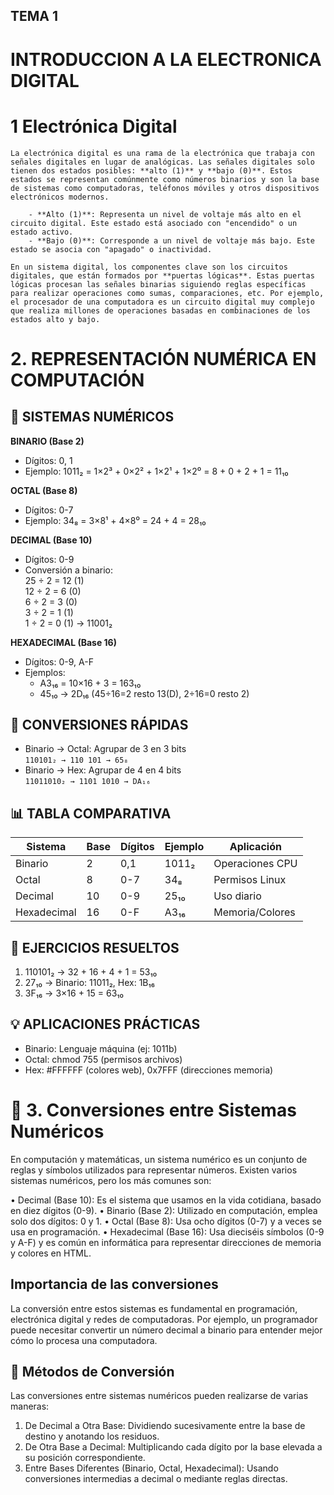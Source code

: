 ## TEMA 1

# INTRODUCCION A LA ELECTRONICA DIGITAL
# 1 Electrónica Digital
    La electrónica digital es una rama de la electrónica que trabaja con señales digitales en lugar de analógicas. Las señales digitales solo tienen dos estados posibles: **alto (1)** y **bajo (0)**. Estos estados se representan comúnmente como números binarios y son la base de sistemas como computadoras, teléfonos móviles y otros dispositivos electrónicos modernos.
    
        - **Alto (1)**: Representa un nivel de voltaje más alto en el circuito digital. Este estado está asociado con "encendido" o un estado activo.
        - **Bajo (0)**: Corresponde a un nivel de voltaje más bajo. Este estado se asocia con "apagado" o inactividad.

    En un sistema digital, los componentes clave son los circuitos digitales, que están formados por **puertas lógicas**. Estas puertas lógicas procesan las señales binarias siguiendo reglas específicas para realizar operaciones como sumas, comparaciones, etc. Por ejemplo, el procesador de una computadora es un circuito digital muy complejo que realiza millones de operaciones basadas en combinaciones de los estados alto y bajo.


# 2. REPRESENTACIÓN NUMÉRICA EN COMPUTACIÓN

## 🔢 SISTEMAS NUMÉRICOS

 **BINARIO (Base 2)**  
   - Dígitos: 0, 1  
   - Ejemplo: 1011₂ = 1×2³ + 0×2² + 1×2¹ + 1×2⁰ = 8 + 0 + 2 + 1 = 11₁₀  

 **OCTAL (Base 8)**  
   - Dígitos: 0-7  
   - Ejemplo: 34₈ = 3×8¹ + 4×8⁰ = 24 + 4 = 28₁₀  

 **DECIMAL (Base 10)**  
   - Dígitos: 0-9  
   - Conversión a binario:  
     25 ÷ 2 = 12 (1)  
     12 ÷ 2 = 6 (0)  
     6 ÷ 2 = 3 (0)  
     3 ÷ 2 = 1 (1)  
     1 ÷ 2 = 0 (1) → 11001₂  

 **HEXADECIMAL (Base 16)**  
   - Dígitos: 0-9, A-F  
   - Ejemplos:  
     - A3₁₆ = 10×16 + 3 = 163₁₀  
     - 45₁₀ → 2D₁₆ (45÷16=2 resto 13(D), 2÷16=0 resto 2)  

## 🔄 CONVERSIONES RÁPIDAS

- Binario → Octal: Agrupar de 3 en 3 bits  
  `110101₂ → 110 101 → 65₈`  
- Binario → Hex: Agrupar de 4 en 4 bits  
  `11011010₂ → 1101 1010 → DA₁₆`  

## 📊 TABLA COMPARATIVA

| Sistema | Base | Dígitos | Ejemplo | Aplicación |
|---------|------|---------|---------|------------|
| Binario | 2 | 0,1 | 1011₂ | Operaciones CPU |
| Octal | 8 | 0-7 | 34₈ | Permisos Linux |
| Decimal | 10 | 0-9 | 25₁₀ | Uso diario |
| Hexadecimal | 16 | 0-F | A3₁₆ | Memoria/Colores |

## 📝 EJERCICIOS RESUELTOS

1. 110101₂ → 32 + 16 + 4 + 1 = 53₁₀  
2. 27₁₀ → Binario: 11011₂, Hex: 1B₁₆  
3. 3F₁₆ → 3×16 + 15 = 63₁₀  

## 💡 APLICACIONES PRÁCTICAS

- Binario: Lenguaje máquina (ej: 1011b)  
- Octal: chmod 755 (permisos archivos)  
- Hex: #FFFFFF (colores web), 0x7FFF (direcciones memoria)  

# 📌 3. Conversiones entre Sistemas Numéricos

En computación y matemáticas, un sistema numérico es un conjunto de reglas y símbolos utilizados para representar números. Existen varios sistemas 
numéricos, pero los más comunes son:

•	Decimal (Base 10): Es el sistema que usamos en la vida cotidiana, basado en diez dígitos (0-9).
•	Binario (Base 2): Utilizado en computación, emplea solo dos dígitos: 0 y 1.
•	Octal (Base 8): Usa ocho dígitos (0-7) y a veces se usa en programación.
•	Hexadecimal (Base 16): Usa dieciséis símbolos (0-9 y A-F) y es común en informática para representar direcciones de memoria y colores en HTML.

## Importancia de las conversiones

La conversión entre estos sistemas es fundamental en programación, electrónica digital y redes de computadoras. Por ejemplo, un programador puede necesitar convertir un número decimal a binario para entender mejor cómo lo procesa una computadora.

## 📝 Métodos de Conversión

Las conversiones entre sistemas numéricos pueden realizarse de varias maneras:

1.	De Decimal a Otra Base: Dividiendo sucesivamente entre la base de destino y anotando los residuos.
2.	De Otra Base a Decimal: Multiplicando cada dígito por la base elevada a su posición correspondiente.
3.	Entre Bases Diferentes (Binario, Octal, Hexadecimal): Usando conversiones intermedias a decimal o mediante reglas directas.